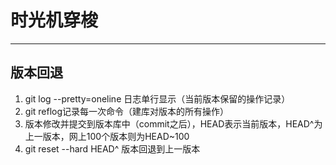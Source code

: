 # 时光机穿梭
---
## 版本回退
1. git log --pretty=oneline 日志单行显示（当前版本保留的操作记录）
2. git reflog记录每一次命令（建库对版本的所有操作）
3. 版本修改并提交到版本库中（commit之后），HEAD表示当前版本，HEAD^为上一版本，网上100个版本则为HEAD~100
4. git reset --hard HEAD^ 版本回退到上一版本
